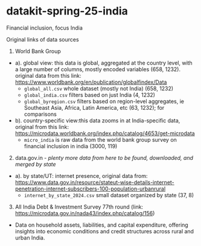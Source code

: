 # datakit-spring-25-india
Financial inclusion, focus India

Original links of data sources
1. World Bank Group
 - a). global view: this data is global, aggregated at the country level, with a large number of columns, mostly encoded variables (658, 1232). original data from this link:  https://www.worldbank.org/en/publication/globalfindex/Data
    - `global_all.csv` whole dataset (mostly not India) (658, 1232)
    - `global_india.csv` filters based on just India (4, 1232)
    - `global_byregion.csv` filters based on region-level aggregates, ie Southeast Asia, Africa, Latin America, etc (63, 1232); for comparisons
 - b). country-specific view:this data zooms in at India-specific data, original from this link: https://microdata.worldbank.org/index.php/catalog/4653/get-microdata
    - `micro_india` is raw data from the world bank group survey on financial inclusion in india (3000, 119)
2. data.gov.in - *plenty more data from here to be found, downloaded, and merged by state*
  - a). by state/UT: internet presence, original data from: https://www.data.gov.in/resource/stateut-wise-details-internet-penetration-internet-subscribers-100-population-urbanrural
    - `internet_by_state_2024.csv` small dataset organized by state (37, 8)
3. All India Debt & Investment Survey 77th round (link: https://microdata.gov.in/nada43/index.php/catalog/156)
 - Data on household assets, liabilities, and capital expenditure, offering insights into economic conditions and credit structures across rural and urban India.
